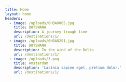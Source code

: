 ```yaml
---
title: Home
layout: home
headers:
  - image: /uploads/0H3A0005.jpg
    title: BOTSWANA
    description: A journey trough time
    url: /destinations/1/
  - image: /uploads/0H3A8291.jpg
    title: BOTSWANA
    description: In the wind of the Delta
    url: /destinations/1/
  - image: /uploads/3.png
    title: Amsterdam
    description: 'Lacinia sapien eget, pretium dolor.'
    url: /destinations/1/
---
```



